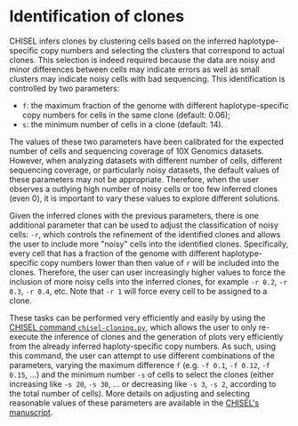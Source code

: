 # Identification of clones

CHISEL infers clones by clustering cells based on the inferred haplotype-specific copy numbers and selecting the clusters that correspond to actual clones.
This selection is indeed required because the data are noisy and minor differences between cells may indicate errors as well as small clusters may indicate noisy cells with bad sequencing.
This identification is controlled by two parameters:
- `f`: the maximum fraction of the genome with different haplotype-specific copy numbers for cells in the same clone (default: 0.06);
- `s`: the minimum number of cells in a clone (default: 14).

The values of these two parameters have been calibrated for the expected number of cells and sequencing coverage of 10X Genomics datasets.
However, when analyzing datasets with different number of cells, different sequencing coverage, or particularly noisy datasets, the default values of these parameters may not be appropriate.
Therefore, when the user observes a outlying high number of noisy cells or too few inferred clones (even 0), it is important to vary these values to explore different solutions.

Given the inferred clones with the previous parameters, there is one additional parameter that can be used to adjust the classification of noisy cells: `-r`, which controls the refinement of the identified clones and allows the user to include more "noisy" cells into the identified clones. Specifically, every cell that has a fraction of the genome with different haplotype-specific copy numbers lower than then value of `r` will be included into the clones. Therefore, the user can user increasingly higher values to force the inclusion of more noisy cells into the inferred clones, for example `-r 0.2`, `-r 0.3`, `-r 0.4`, etc. Note that `-r 1` will force every cell to be assigned to a clone.

These tasks can be performed very efficiently and easily by using the [CHISEL command `chisel-cloning.py`](../chisel-cloning.html), which allows the user to only re-execute the inference of clones and the generation of plots very efficiently from the already inferred haploty-specific copy numbers.
As such, using this command, the user can attempt to use different combinations of the parameters, varying the maximum difference `f` (e.g. `-f 0.1`, `-f 0.12`, `-f 0.15`, ...) and the minimum number `-s` of cells to select the clones (either increasing like `-s 20`, `-s 30`, ... or decreasing like `-s 3`, `-s 2`, according to the total number of cells).
More details on adjusting and selecting reasonable values of these parameters are available in the [CHISEL's manuscript](https://doi.org/10.1101/837195).
